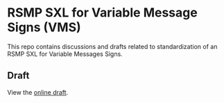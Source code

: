 # RSMP SXL for Variable Message Signs (VMS)
This repo contains discussions and drafts related to standardization of an RSMP SXL for Variable Messages Signs.

## Draft
View the [online draft](https://rsmp-nordic.github.io/rsmp_sxl_vms/).

